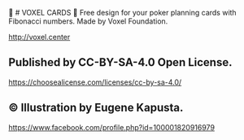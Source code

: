 🎉 # VOXEL CARDS 🎉
Free design for your poker planning cards with Fibonacci numbers.
Made by Voxel Foundation.

http://voxel.center

## Published by CC-BY-SA-4.0 Open License.
https://choosealicense.com/licenses/cc-by-sa-4.0/

## © Illustration by Eugene Kapusta.
https://www.facebook.com/profile.php?id=100001820916979
